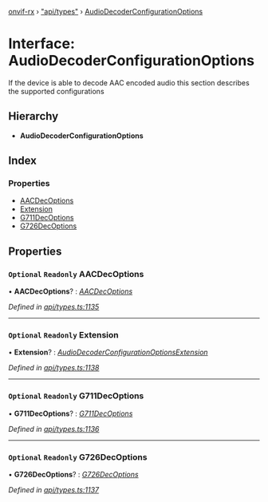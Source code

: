 [onvif-rx](../README.md) › ["api/types"](../modules/_api_types_.md) › [AudioDecoderConfigurationOptions](_api_types_.audiodecoderconfigurationoptions.md)

# Interface: AudioDecoderConfigurationOptions

If the device is able to decode AAC encoded audio this section describes the supported configurations

## Hierarchy

* **AudioDecoderConfigurationOptions**

## Index

### Properties

* [AACDecOptions](_api_types_.audiodecoderconfigurationoptions.md#optional-readonly-aacdecoptions)
* [Extension](_api_types_.audiodecoderconfigurationoptions.md#optional-readonly-extension)
* [G711DecOptions](_api_types_.audiodecoderconfigurationoptions.md#optional-readonly-g711decoptions)
* [G726DecOptions](_api_types_.audiodecoderconfigurationoptions.md#optional-readonly-g726decoptions)

## Properties

### `Optional` `Readonly` AACDecOptions

• **AACDecOptions**? : *[AACDecOptions](_api_types_.audiodecoderconfigurationoptions.md#optional-readonly-aacdecoptions)*

*Defined in [api/types.ts:1135](https://github.com/patrickmichalina/onvif-rx/blob/3e9b152/src/api/types.ts#L1135)*

___

### `Optional` `Readonly` Extension

• **Extension**? : *[AudioDecoderConfigurationOptionsExtension](_api_types_.audiodecoderconfigurationoptionsextension.md)*

*Defined in [api/types.ts:1138](https://github.com/patrickmichalina/onvif-rx/blob/3e9b152/src/api/types.ts#L1138)*

___

### `Optional` `Readonly` G711DecOptions

• **G711DecOptions**? : *[G711DecOptions](_api_types_.audiodecoderconfigurationoptions.md#optional-readonly-g711decoptions)*

*Defined in [api/types.ts:1136](https://github.com/patrickmichalina/onvif-rx/blob/3e9b152/src/api/types.ts#L1136)*

___

### `Optional` `Readonly` G726DecOptions

• **G726DecOptions**? : *[G726DecOptions](_api_types_.audiodecoderconfigurationoptions.md#optional-readonly-g726decoptions)*

*Defined in [api/types.ts:1137](https://github.com/patrickmichalina/onvif-rx/blob/3e9b152/src/api/types.ts#L1137)*
